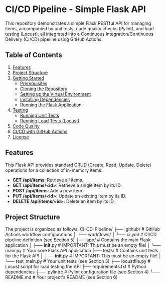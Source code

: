 # CI/CD Pipeline - Simple Flask API

This repository demonstrates a simple Flask RESTful API for managing items, accompanied by unit tests, code quality checks (Pylint), and load testing (Locust), all integrated into a Continuous Integration/Continuous Delivery (CI/CD) pipeline using GitHub Actions.

## Table of Contents

1.  [Features](#features)
2.  [Project Structure](#project-structure)
3.  [Getting Started](#getting-started)
    * [Prerequisites](#prerequisites)
    * [Cloning the Repository](#cloning-the-repository)
    * [Setting up the Virtual Environment](#setting-up-the-virtual-environment)
    * [Installing Dependencies](#installing-dependencies)
    * [Running the Flask Application](#running-the-flask-application)
4.  [Testing](#testing)
    * [Running Unit Tests](#running-unit-tests)
    * [Running Load Tests (Locust)](#running-load-tests-locust)
5.  [Code Quality](#code-quality)
6.  [CI/CD with GitHub Actions](#ci/cd-with-github-actions)
7.  [License](#license)

## Features

This Flask API provides standard CRUD (Create, Read, Update, Delete) operations for a collection of in-memory items:

* **GET /api/items**: Retrieve all items.
* **GET /api/items/&lt;id&gt;**: Retrieve a single item by its ID.
* **POST /api/items**: Add a new item.
* **PUT /api/items/&lt;id&gt;**: Update an existing item by its ID.
* **DELETE /api/items/&lt;id&gt;**: Delete an item by its ID.

## Project Structure

The project is organized as follows:
CI-CD-Pipeline/
├── .github/                  # GitHub Actions workflow configurations
│   └── workflows/
│       └── ci.yml            # CI/CD pipeline definition (see Section 5)
├── app/                      # Contains the main Flask application
│   ├── __init__.py           # IMPORTANT: This must be an empty file!
│   └── main.py               # Your core Flask API application
├── tests/                    # Contains unit tests for the Flask API
│   ├── __init__.py           # IMPORTANT: This must be an empty file!
│   └── test_main.py          # Your unit tests (see Section 3)
├── locustfile.py             # Locust script for load testing the API
├── requirements.txt          # Python dependencies
├── .pylintrc                 # Pylint configuration file (see Section 4)
└── README.md                 # Your project's README (see Section 6)
